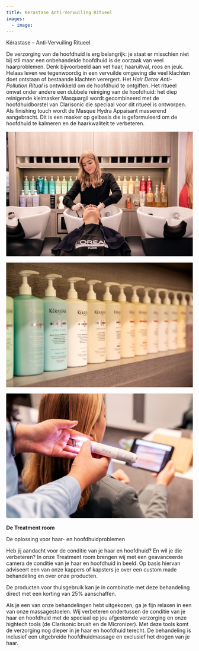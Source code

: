 ```yaml
---
title: Kerastase Anti-Vervuiling Ritueel
images:
  - image:
---
```


K&eacute;rastase – Anti-Vervuiling Ritueel

De verzorging van de hoofdhuid is erg belangrijk: je staat er misschien niet bij stil maar een onbehandelde hoofdhuid is de oorzaak van veel haarproblemen. Denk bijvoorbeeld aan vet haar, haaruitval, roos en jeuk. Helaas leven we tegenwoordig in een vervuilde omgeving die veel klachten doet ontstaan of bestaande klachten verergert. Het <em>Hair Detox Anti-Pollution Ritual</em> is ontwikkeld om de hoofdhuid te ontgiften. Het ritueel omvat onder andere een dubbele reiniging van de hoofdhuid: het diep reinigende kleimasker Masquargil wordt gecombineerd met de hoofdhuidborstel van Clarisonic die speciaal voor dit ritueel is ontworpen. Als finishing touch wordt de Masque Hydra Appaisant masserend aangebracht. Dit is een masker op gelbasis die is geformuleerd om de hoofdhuid te kalmeren en de haarkwaliteit te verbeteren.

![Anti-vervuiling ritueel](/uploads/antivervuiling.jpg)

![Anti-vervuiling ritueel](/uploads/antivervuiling2.jpg)

![Anti-vervuiling ritueel](/uploads/antivervuiling3.jpg)

**De Treatment room**

De oplossing voor haar- en hoofdhuidproblemen

Heb jij aandacht voor de conditie van je haar en hoofdhuid? En wil je die verbeteren? In onze Treatment room brengen wij met een geavanceerde camera de conditie van je haar en hoofdhuid in beeld. Op basis hiervan adviseert een van onze kappers of kapsters je over een custom made behandeling en over onze producten.

De producten voor thuisgebruik kan je in combinatie met deze behandeling direct met een korting van 25% aanschaffen.

Als je een van onze behandelingen hebt uitgekozen, ga je fijn relaxen in een van onze massagestoelen. Wij verbeteren ondertussen de conditie van je haar en hoofdhuid met de speciaal op jou afgestemde verzorging en onze hightech tools (de Clarisonic brush en de Micronizer). Met deze tools komt de verzorging nog dieper in je haar en hoofdhuid terecht. De behandeling is inclusief een uitgebreide hoofdhuidmassage en exclusief het drogen van je haar.